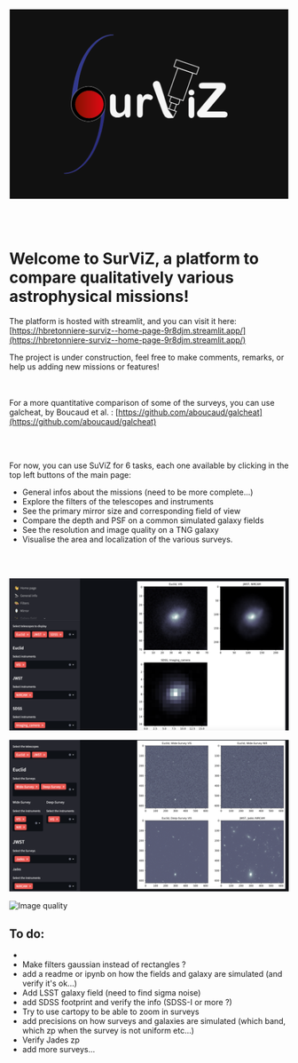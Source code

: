 ![Image quality](./surviz_black.png)

<br/><br/>

# Welcome to SurViZ, a platform to compare qualitatively various astrophysical missions! 

The platform is hosted with streamlit, and you can visit it here: [https://hbretonniere-surviz--home-page-9r8djm.streamlit.app/](https://hbretonniere-surviz--home-page-9r8djm.streamlit.app/)

The project is under construction, feel free to make comments, remarks, or help us adding new missions or features! 

<br/><br/>
For a more quantitative comparison of some of the surveys, you can use galcheat, by Boucaud et al. : [https://github.com/aboucaud/galcheat](https://github.com/aboucaud/galcheat)

<br/><br/>

For now, you can use SuViZ for 6 tasks, each one available by clicking in the top left buttons of the main page:


- General infos about the missions (need to be more complete...)
- Explore the filters of the telescopes and instruments
- See the primary mirror size and corresponding field of view
- Compare the depth and PSF on a common simulated galaxy fields
- See the resolution and image quality on a TNG galaxy
- Visualise the area and localization of the various surveys.

<br/><br/>

![Image quality](./data/galaxies.png)

![Image quality](./data/fields.png)

![Image quality](./data/filters.gif)

## To do:
- 
- Make filters gaussian instead of rectangles ?
- add a readme or ipynb on how the fields and galaxy are simulated (and verify it's ok...)
- Add LSST galaxy field (need to find sigma noise)
- add SDSS footprint and verify the info (SDSS-I or more ?)
- Try to use cartopy to be able to zoom in surveys
- add precisions on how surveys and galaxies are simulated (which band, which zp when the survey is not uniform etc...)
- Verify Jades zp
- add more surveys...